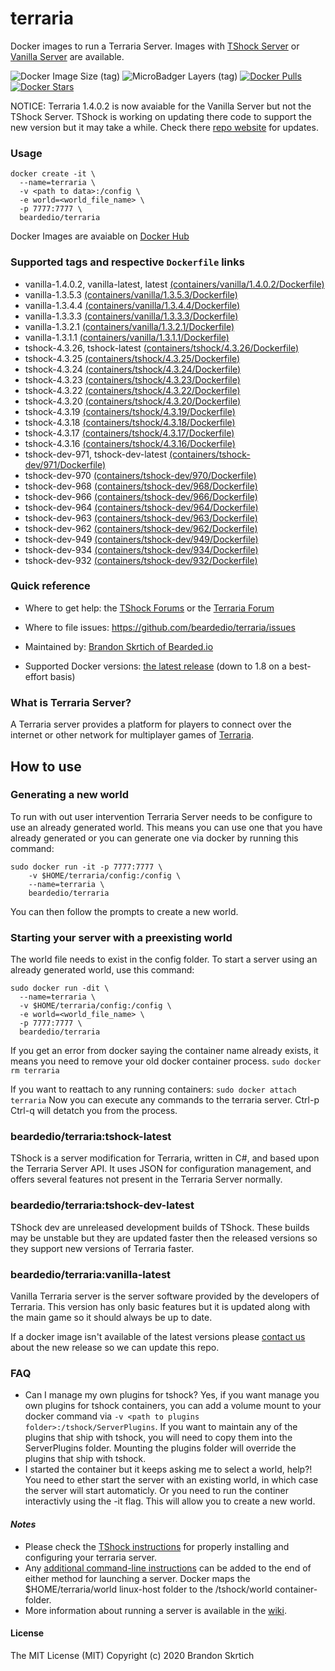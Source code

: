 # terraria

Docker images to run a Terraria Server. Images with [TShock Server](https://github.com/Pryaxis/TShock) or [Vanilla Server](https://terraria.gamepedia.com/Server) are available.


![Docker Image Size (tag)](https://img.shields.io/docker/image-size/beardedio/terraria/latest) ![MicroBadger Layers (tag)](https://img.shields.io/microbadger/layers/beardedio/terraria/latest) [![Docker Pulls](https://img.shields.io/docker/pulls/beardedio/terraria.svg)]() [![Docker Stars](https://img.shields.io/docker/stars/beardedio/terraria.svg)]()

NOTICE: Terraria 1.4.0.2 is now avaiable for the Vanilla Server but not the TShock Server. TShock is working on updating there code to support
the new version but it may take a while. Check there [repo website](https://github.com/Pryaxis/TShock#readme) for updates.

### Usage
```
docker create -it \
  --name=terraria \
  -v <path to data>:/config \
  -e world=<world_file_name> \
  -p 7777:7777 \
  beardedio/terraria
```

Docker Images are avaiable on [Docker Hub](https://hub.docker.com/repository/docker/beardedio/terraria)

### Supported tags and respective `Dockerfile` links
* vanilla-1.4.0.2, vanilla-latest, latest [(containers/vanilla/1.4.0.2/Dockerfile)](https://github.com/beardedio/terraria/blob/master/containers/vanilla/1.4.0.2/Dockerfile)
* vanilla-1.3.5.3 [(containers/vanilla/1.3.5.3/Dockerfile)](https://github.com/beardedio/terraria/blob/master/containers/vanilla/1.3.5.3/Dockerfile)
* vanilla-1.3.4.4 [(containers/vanilla/1.3.4.4/Dockerfile)](https://github.com/beardedio/terraria/blob/master/containers/vanilla/1.3.4.4/Dockerfile)
* vanilla-1.3.3.3 [(containers/vanilla/1.3.3.3/Dockerfile)](https://github.com/beardedio/terraria/blob/master/containers/vanilla/1.3.3.3/Dockerfile)
* vanilla-1.3.2.1 [(containers/vanilla/1.3.2.1/Dockerfile)](https://github.com/beardedio/terraria/blob/master/containers/vanilla/1.3.2.1/Dockerfile)
* vanilla-1.3.1.1 [(containers/vanilla/1.3.1.1/Dockerfile)](https://github.com/beardedio/terraria/blob/master/containers/vanilla/1.3.1.1/Dockerfile)
* tshock-4.3.26, tshock-latest [(containers/tshock/4.3.26/Dockerfile)](https://github.com/beardedio/terraria/blob/master/containers/tshock/4.3.26/Dockerfile)
* tshock-4.3.25 [(containers/tshock/4.3.25/Dockerfile)](https://github.com/beardedio/terraria/blob/master/containers/tshock/4.3.25/Dockerfile)
* tshock-4.3.24 [(containers/tshock/4.3.24/Dockerfile)](https://github.com/beardedio/terraria/blob/master/containers/tshock/4.3.24/Dockerfile)
* tshock-4.3.23 [(containers/tshock/4.3.23/Dockerfile)](https://github.com/beardedio/terraria/blob/master/containers/tshock/4.3.23/Dockerfile)
* tshock-4.3.22 [(containers/tshock/4.3.22/Dockerfile)](https://github.com/beardedio/terraria/blob/master/containers/tshock/4.3.22/Dockerfile)
* tshock-4.3.20 [(containers/tshock/4.3.20/Dockerfile)](https://github.com/beardedio/terraria/blob/master/containers/tshock/4.3.20/Dockerfile)
* tshock-4.3.19 [(containers/tshock/4.3.19/Dockerfile)](https://github.com/beardedio/terraria/blob/master/containers/tshock/4.3.19/Dockerfile)
* tshock-4.3.18 [(containers/tshock/4.3.18/Dockerfile)](https://github.com/beardedio/terraria/blob/master/containers/tshock/4.3.18/Dockerfile)
* tshock-4.3.17 [(containers/tshock/4.3.17/Dockerfile)](https://github.com/beardedio/terraria/blob/master/containers/tshock/4.3.17/Dockerfile)
* tshock-4.3.16 [(containers/tshock/4.3.16/Dockerfile)](https://github.com/beardedio/terraria/blob/master/containers/tshock/4.3.16/Dockerfile)
* tshock-dev-971, tshock-dev-latest [(containers/tshock-dev/971/Dockerfile)](https://github.com/beardedio/terraria/blob/master/containers/tshock-dev/971/Dockerfile)
* tshock-dev-970 [(containers/tshock-dev/970/Dockerfile)](https://github.com/beardedio/terraria/blob/master/containers/tshock-dev/970/Dockerfile)
* tshock-dev-968 [(containers/tshock-dev/968/Dockerfile)](https://github.com/beardedio/terraria/blob/master/containers/tshock-dev/968/Dockerfile)
* tshock-dev-966 [(containers/tshock-dev/966/Dockerfile)](https://github.com/beardedio/terraria/blob/master/containers/tshock-dev/966/Dockerfile)
* tshock-dev-964 [(containers/tshock-dev/964/Dockerfile)](https://github.com/beardedio/terraria/blob/master/containers/tshock-dev/964/Dockerfile)
* tshock-dev-963 [(containers/tshock-dev/963/Dockerfile)](https://github.com/beardedio/terraria/blob/master/containers/tshock-dev/963/Dockerfile)
* tshock-dev-962 [(containers/tshock-dev/962/Dockerfile)](https://github.com/beardedio/terraria/blob/master/containers/tshock-dev/962/Dockerfile)
* tshock-dev-949 [(containers/tshock-dev/949/Dockerfile)](https://github.com/beardedio/terraria/blob/master/containers/tshock-dev/949/Dockerfile)
* tshock-dev-934 [(containers/tshock-dev/934/Dockerfile)](https://github.com/beardedio/terraria/blob/master/containers/tshock-dev/934/Dockerfile)
* tshock-dev-932 [(containers/tshock-dev/932/Dockerfile)](https://github.com/beardedio/terraria/blob/master/containers/tshock-dev/932/Dockerfile)

### Quick reference
- Where to get help:
the [TShock Forums](https://github.com/Pryaxis/TShock/discussions) or the [Terraria Forum](https://forums.terraria.org/index.php?forums/)

- Where to file issues:
https://github.com/beardedio/terraria/issues

- Maintained by:
[Brandon Skrtich of Bearded.io](https://www.bearded.io/#footer)

- Supported Docker versions:
[the latest release](https://github.com/docker/docker-ce/releases/latest) (down to 1.8 on a best-effort basis)

### What is Terraria Server?
A Terraria server provides a platform for players to connect over the internet or other network for multiplayer games of [Terraria](https://terraria.org/).

## How to use

### Generating a new world
To run with out user intervention Terraria Server needs to be configure to use an already generated world. This means you can use one that you have already generated or you can generate one via docker by running this command:
```
sudo docker run -it -p 7777:7777 \
    -v $HOME/terraria/config:/config \
    --name=terraria \
    beardedio/terraria
```
You can then follow the prompts to create a new world.

### Starting your server with a preexisting world
The world file needs to exist in the config folder.
To start a server using an already generated world, use this command:
```
sudo docker run -dit \
  --name=terraria \
  -v $HOME/terraria/config:/config \
  -e world=<world_file_name> \
  -p 7777:7777 \
  beardedio/terraria
```

If you get an error from docker saying the container name already exists, it means you need to remove your old docker container process.
`sudo docker rm terraria`

If you want to reattach to any running containers:
`sudo docker attach terraria`
Now you can execute any commands to the terraria server. Ctrl-p Ctrl-q will detatch you from the process.

### beardedio/terraria:tshock-latest
TShock is a server modification for Terraria, written in C#, and based upon the Terraria Server API. It uses JSON for configuration management, and offers several features not present in the Terraria Server normally.

### beardedio/terraria:tshock-dev-latest
TShock dev are unreleased development builds of TShock. These builds may be unstable but they are updated faster then the released versions so they support new versions of Terraria faster.

### beardedio/terraria:vanilla-latest
Vanilla Terraria server is the server software provided by the developers of Terraria. This version has only basic features but it is updated along with the main game so it should always be up to date.

If a docker image isn't available of the latest versions please [contact us](https://www.bearded.io/#footer) about the new release so we can update this repo.

### FAQ
- Can I manage my own plugins for tshock?
Yes, if you want manage you own plugins for tshock containers, you can add a volume mount to your docker command via `-v <path to plugins folder>:/tshock/ServerPlugins`. If you want to maintain any of the plugins that ship with tshock, you will need to copy them into the ServerPlugins folder. Mounting the plugins folder will override the plugins that ship with tshock.
- I started the container but it keeps asking me to select a world, help?!
You need to ether start the server with an existing world, in which case the server will start automaticly. Or you need to run the continer interactivly using the -it flag. This will allow you to create a new world.

#### *Notes*
* Please check the [TShock instructions](https://tshock.readme.io/docs/getting-started) for properly installing and configuring your terraria server.
* Any [additional command-line instructions](https://tshock.readme.io/docs/command-line-parameters) can be added to the end of either method for launching a server.  Docker maps the $HOME/terraria/world linux-host folder to the /tshock/world container-folder.
* More information about running a server is available in the [wiki](https://terraria.gamepedia.com/Server).

#### License

The MIT License (MIT)
Copyright (c) 2020 Brandon Skrtich
